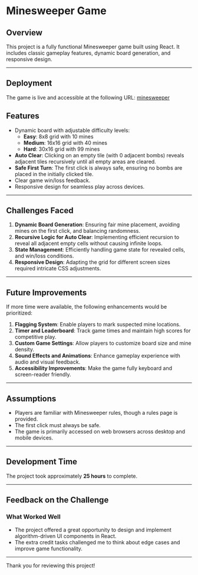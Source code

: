# Minesweeper Game

## Overview
This project is a fully functional Minesweeper game built using React. It includes classic gameplay features, dynamic board generation, and responsive design. 

---

## Deployment
The game is live and accessible at the following URL:
[minesweeper](https://sahilpreet-aneja-minesweeper.onrender.com)

## Features
- Dynamic board with adjustable difficulty levels:
  - **Easy**: 8x8 grid with 10 mines
  - **Medium**: 16x16 grid with 40 mines
  - **Hard**: 30x16 grid with 99 mines
- **Auto Clear**: Clicking on an empty tile (with 0 adjacent bombs) reveals adjacent tiles recursively until all empty areas are cleared.
- **Safe First Turn**: The first click is always safe, ensuring no bombs are placed in the initially clicked tile.
- Clear game win/loss feedback.
- Responsive design for seamless play across devices.

---

## Challenges Faced
1. **Dynamic Board Generation**: Ensuring fair mine placement, avoiding mines on the first click, and balancing randomness.
2. **Recursive Logic for Auto Clear**: Implementing efficient recursion to reveal all adjacent empty cells without causing infinite loops.
3. **State Management**: Efficiently handling game state for revealed cells, and win/loss conditions.
4. **Responsive Design**: Adapting the grid for different screen sizes required intricate CSS adjustments.

---

## Future Improvements
If more time were available, the following enhancements would be prioritized:
1. **Flagging System**: Enable players to mark suspected mine locations.
2. **Timer and Leaderboard**: Track game times and maintain high scores for competitive play.
3. **Custom Game Settings**: Allow players to customize board size and mine density.
4. **Sound Effects and Animations**: Enhance gameplay experience with audio and visual feedback.
5. **Accessibility Improvements**: Make the game fully keyboard and screen-reader friendly.

---

## Assumptions
- Players are familiar with Minesweeper rules, though a rules page is provided.
- The first click must always be safe.
- The game is primarily accessed on web browsers across desktop and mobile devices.

---

## Development Time
The project took approximately **25 hours** to complete.

---

## Feedback on the Challenge
### What Worked Well
- The project offered a great opportunity to design and implement algorithm-driven UI components in React.
- The extra credit tasks challenged me to think about edge cases and improve game functionality.

---

Thank you for reviewing this project!
